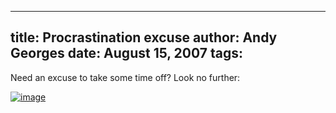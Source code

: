 -----
title:  Procrastination excuse
author: Andy Georges
date: August 15, 2007
tags: 
-----







Need an excuse to take some time off? Look no further:


[![image](C0E7E2CA-158C-4833-8F95-DB200AFEFB81-1.png)](http://xkcd.com/303/)




